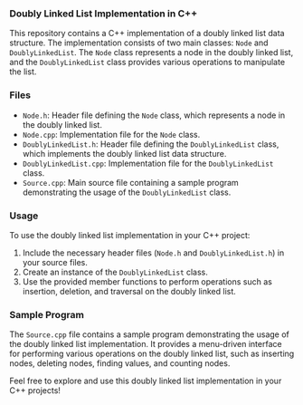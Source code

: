 
### Doubly Linked List Implementation in C++

This repository contains a C++ implementation of a doubly linked list data structure. The implementation consists of two main classes: `Node` and `DoublyLinkedList`. The `Node` class represents a node in the doubly linked list, and the `DoublyLinkedList` class provides various operations to manipulate the list.

### Files

- `Node.h`: Header file defining the `Node` class, which represents a node in the doubly linked list.
- `Node.cpp`: Implementation file for the `Node` class.
- `DoublyLinkedList.h`: Header file defining the `DoublyLinkedList` class, which implements the doubly linked list data structure.
- `DoublyLinkedList.cpp`: Implementation file for the `DoublyLinkedList` class.
- `Source.cpp`: Main source file containing a sample program demonstrating the usage of the `DoublyLinkedList` class.

### Usage

To use the doubly linked list implementation in your C++ project:

1. Include the necessary header files (`Node.h` and `DoublyLinkedList.h`) in your source files.
2. Create an instance of the `DoublyLinkedList` class.
3. Use the provided member functions to perform operations such as insertion, deletion, and traversal on the doubly linked list.

### Sample Program

The `Source.cpp` file contains a sample program demonstrating the usage of the doubly linked list implementation. It provides a menu-driven interface for performing various operations on the doubly linked list, such as inserting nodes, deleting nodes, finding values, and counting nodes.

Feel free to explore and use this doubly linked list implementation in your C++ projects!
